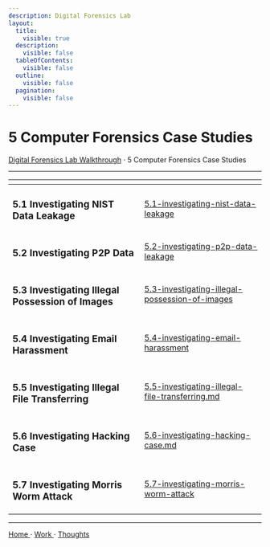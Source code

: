 ```yaml
---
description: Digital Forensics Lab
layout:
  title:
    visible: true
  description:
    visible: false
  tableOfContents:
    visible: false
  outline:
    visible: false
  pagination:
    visible: false
---
```


# 5 Computer Forensics Case Studies

[Digital Forensics Lab Walkthrough](../) ⋅ 5 Computer Forensics Case Studies

***

<table data-view="cards"><thead><tr><th></th><th data-hidden data-card-target data-type="content-ref"></th></tr></thead><tbody><tr><td><h3>5.1 Investigating NIST Data Leakage</h3></td><td><a href="5.1-investigating-nist-data-leakage/">5.1-investigating-nist-data-leakage</a></td></tr><tr><td><h3>5.2 Investigating P2P Data</h3></td><td><a href="5.2-investigating-p2p-data-leakage/">5.2-investigating-p2p-data-leakage</a></td></tr><tr><td><h3>5.3 Investigating Illegal Possession of Images</h3></td><td><a href="5.3-investigating-illegal-possession-of-images/">5.3-investigating-illegal-possession-of-images</a></td></tr><tr><td><h3>5.4 Investigating Email Harassment</h3></td><td><a href="5.4-investigating-email-harassment/">5.4-investigating-email-harassment</a></td></tr><tr><td><h3>5.5 Investigating Illegal File Transferring</h3></td><td><a href="5.5-investigating-illegal-file-transferring.md">5.5-investigating-illegal-file-transferring.md</a></td></tr><tr><td><h3>5.6 Investigating Hacking Case</h3></td><td><a href="5.6-investigating-hacking-case.md">5.6-investigating-hacking-case.md</a></td></tr><tr><td><h3>5.7 Investigating Morris Worm Attack</h3></td><td><a href="5.7-investigating-morris-worm-attack/">5.7-investigating-morris-worm-attack</a></td></tr></tbody></table>

***

[Home ](https://app.gitbook.com/o/0kO27okC5uVB9ALX3rho/s/036xtfEIzcEdGegONXWM/)⋅ [Work ](https://app.gitbook.com/o/0kO27okC5uVB9ALX3rho/s/WaFS755Q4sf02CxLcghQ/)⋅ [Thoughts](https://app.gitbook.com/o/0kO27okC5uVB9ALX3rho/s/s4QQPMntQ25hmJToKSOu/)
